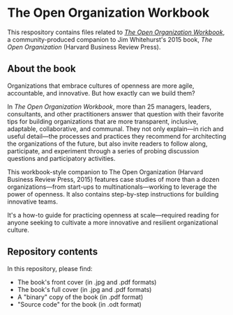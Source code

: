 # The Open Organization Workbook

This respository contains files related to [_The Open Organization Workbook_](https://opensource.com/open-organization/resources/workbook), a community-produced companion to Jim Whitehurst's 2015 book, _The Open Organization_ (Harvard Business Review Press).

## About the book

Organizations that embrace cultures of openness are more agile, accountable, and innovative. But how exactly can we build them?

In _The Open Organization Workbook_, more than 25 managers, leaders, consultants, and other practitioners answer that question with their favorite tips for building organizations that are more transparent, inclusive, adaptable, collaborative, and communal. They not only explain—in rich and useful detail—the processes and practices they recommend for architecting the organizations of the future, but also invite readers to follow along, participate, and experiment through a series of probing discussion questions and participatory activities.

This workbook-style companion to The Open Organization (Harvard Business Review Press, 2015) features case studies of more than a dozen organizations—from start-ups to multinationals—working to leverage the power of openness. It also contains step-by-step instructions for building innovative teams.

It's a how-to guide for practicing openness at scale—required reading for anyone seeking to cultivate a more innovative and resilient organizational culture.

## Repository contents

In this repository, please find:

- The book's front cover (in .jpg and .pdf formats)
- The book's full cover (in .jpg and .pdf formats)
- A "binary" copy of the book (in .pdf format)
- "Source code" for the book (in .odt format)
